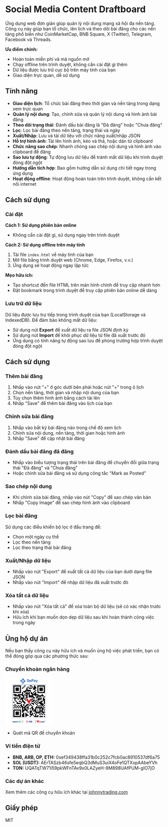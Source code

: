 # Social Media Content Draftboard

Ứng dụng web đơn giản giúp quản lý nội dung mạng xã hội đa nền tảng. Công cụ này giúp bạn tổ chức, lên lịch và theo dõi bài đăng cho các nền tảng phổ biến như CoinMarketCap, BNB Square, X (Twitter), Telegram, Facebook và Threads.

**Ưu điểm chính:**
- Hoàn toàn miễn phí và mã nguồn mở
- Chạy offline trên trình duyệt, không cần cài đặt gì thêm
- Dữ liệu được lưu trữ cục bộ trên máy tính của bạn
- Giao diện trực quan, dễ sử dụng

## Tính năng

- **Giao diện lịch**: Tổ chức bài đăng theo thời gian và nền tảng trong dạng xem trực quan
- **Quản lý nội dung**: Tạo, chỉnh sửa và quản lý nội dung và hình ảnh bài đăng
- **Theo dõi trạng thái**: Đánh dấu bài đăng là "Đã đăng" hoặc "Chưa đăng"
- **Lọc**: Lọc bài đăng theo nền tảng, trạng thái và ngày
- **Xuất/Nhập**: Lưu và tải dữ liệu với chức năng xuất/nhập JSON
- **Hỗ trợ hình ảnh**: Tải lên hình ảnh, kéo và thả, hoặc dán từ clipboard
- **Chức năng sao chép**: Nhanh chóng sao chép nội dung và hình ảnh vào clipboard để đăng
- **Sao lưu tự động**: Tự động lưu dữ liệu để tránh mất dữ liệu khi trình duyệt đóng đột ngột
- **Hướng dẫn tích hợp**: Bao gồm hướng dẫn sử dụng chi tiết ngay trong ứng dụng
- **Hoạt động offline**: Hoạt động hoàn toàn trên trình duyệt, không cần kết nối internet

## Cách sử dụng

### Cài đặt

**Cách 1: Sử dụng phiên bản online**
- Không cần cài đặt gì, sử dụng ngay trên trình duyệt

**Cách 2: Sử dụng offline trên máy tính**
1. Tải file `index.html` về máy tính của bạn
2. Mở file bằng trình duyệt web (Chrome, Edge, Firefox, v.v.)
3. Ứng dụng sẽ hoạt động ngay lập tức

**Mẹo hữu ích:**
- Tạo shortcut đến file HTML trên màn hình chính để truy cập nhanh hơn
- Đặt bookmark trong trình duyệt để truy cập phiên bản online dễ dàng

### Lưu trữ dữ liệu

Dữ liệu được lưu trự tiếp trong trình duyệt của bạn (LocalStorage và IndexedDB). Để đảm bảo không mất dữ liệu:

- Sử dụng nút **Export** để xuất dữ liệu ra file JSON định kỳ
- Sử dụng nút **Import** để khôi phục dữ liệu từ file đã xuất trước đó
- Ứng dụng có tính năng tự động sao lưu để phòng trường hợp trình duyệt đóng đột ngột

## Cách sử dụng

### Thêm bài đăng

1. Nhấp vào nút "+" ở góc dưới bên phải hoặc nút "+" trong ô lịch
2. Chọn nền tảng, thời gian và nhập nội dung của bạn
3. Tùy chọn thêm hình ảnh bằng cách tải lên
4. Nhấp "Save" để thêm bài đăng vào lịch của bạn

### Chỉnh sửa bài đăng

1. Nhấp vào bất kỳ bài đăng nào trong chế độ xem lịch
2. Chỉnh sửa nội dung, nền tảng, thời gian hoặc hình ảnh
3. Nhấp "Save" để cập nhật bài đăng

### Đánh dấu bài đăng đã đăng

- Nhấp vào biểu tượng trạng thái trên bài đăng để chuyển đổi giữa trạng thái "Đã đăng" và "Chưa đăng"
- Hoặc chỉnh sửa bài đăng và sử dụng công tắc "Mark as Posted"

### Sao chép nội dung

- Khi chỉnh sửa bài đăng, nhấp vào nút "Copy" để sao chép văn bản
- Nhấp "Copy Image" để sao chép hình ảnh vào clipboard

### Lọc bài đăng

Sử dụng các điều khiển bộ lọc ở đầu trang để:
- Chọn một ngày cụ thể
- Lọc theo nền tảng
- Lọc theo trạng thái bài đăng

### Xuất/Nhập dữ liệu

- Nhấp vào nút "Export" để xuất tất cả dữ liệu của bạn dưới dạng file JSON
- Nhấp vào nút "Import" để nhập dữ liệu đã xuất trước đó

### Xóa tất cả dữ liệu

- Nhấp vào nút "Xóa tất cả" để xóa toàn bộ dữ liệu (sẽ có xác nhận trước khi xóa)
- Hữu ích khi bạn muốn dọn dẹp dữ liệu sau khi hoàn thành công việc trong ngày

## Ủng hộ dự án

Nếu bạn thấy công cụ này hữu ích và muốn ủng hộ việc phát triển, bạn có thể đóng góp qua các phương thức sau:

### Chuyển khoản ngân hàng

<img src="QR_Code.png" alt="QR Code" width="150"/>

- Quét mã QR để chuyển khoản

### Ví tiền điện tử
- **BNB, ARB, OP, ETH:** 0xef349438ffa31b0c252c7fcb0ac8910537df6a75
- **SOL (USDT):** AErTASzb46sfe5eqbQ3dMuS3uiX4oFe1QTXxpAAbeYVh
- **TON:** UQATqTW71i59pkWFnTAv9x0LAZyeH-8M898UAfPUM-gIO7jO

### Các dự án khác
Xem thêm các công cụ hữu ích khác tại [johnnytrading.com](https://johnnytrading.com)

## Giấy phép

MIT
